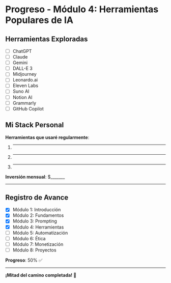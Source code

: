# Progreso - Módulo 4: Herramientas Populares de IA

## Herramientas Exploradas

- [ ] ChatGPT
- [ ] Claude
- [ ] Gemini
- [ ] DALL-E 3
- [ ] Midjourney
- [ ] Leonardo.ai
- [ ] Eleven Labs
- [ ] Suno AI
- [ ] Notion AI
- [ ] Grammarly
- [ ] GitHub Copilot

## Mi Stack Personal

**Herramientas que usaré regularmente**:
1. _______________________
2. _______________________
3. _______________________

**Inversión mensual**: $_______

---

## Registro de Avance

- [x] Módulo 1: Introducción
- [x] Módulo 2: Fundamentos
- [x] Módulo 3: Prompting
- [x] Módulo 4: Herramientas
- [ ] Módulo 5: Automatización
- [ ] Módulo 6: Ética
- [ ] Módulo 7: Monetización
- [ ] Módulo 8: Proyectos

**Progreso**: 50% ✅

---

**¡Mitad del camino completada! 🎉**
